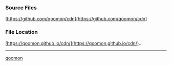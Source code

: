 ### Source Files 
[https://github.com/qoomon/cdn](https://github.com/qoomon/cdn)

### File Location
[https://qoomon.github.io/cdn/](https://qoomon.github.io/cdn/)...

---
[qoomon](https://github.com/qoomon)
